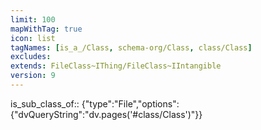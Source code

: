 ```yaml
---
limit: 100
mapWithTag: true
icon: list
tagNames: [is_a_/Class, schema-org/Class, class/Class]
excludes: 
extends: FileClass~IThing/FileClass~IIntangible
version: 9
---
```



is_sub_class_of::  {"type":"File","options":{"dvQueryString":"dv.pages('#class/Class')"}}


